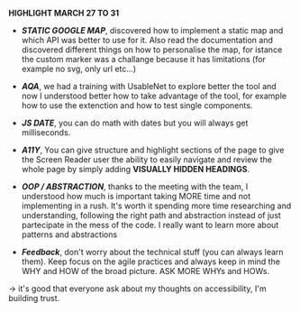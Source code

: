 **HIGHLIGHT MARCH 27 TO 31**

- ***STATIC GOOGLE MAP***, discovered how to implement a static map and which API was better to use for it. Also read the documentation and discovered different things on how to personalise the map, for istance the custom marker was a challange because it has limitations (for example no svg, only url etc...)
- ***AQA***, we had a training with UsableNet to explore better the tool and now I understood better how to take advantage of the tool, for example how to use the extenction and how to test single components.
- ***JS DATE***, you can do math with dates but you will always get milliseconds.
- ***A11Y***, You can give structure and highlight sections of the page to give the Screen Reader user the ability to easily navigate and review the whole page by simply adding **VISUALLY HIDDEN HEADINGS**. 
- ***OOP / ABSTRACTION***, thanks to the meeting with the team, I understood how much is important taking MORE time and not implementing in a rush. It's worth it spending more time researching and understanding, following the right path and abstraction instead of just partecipate in the mess of the code. I really want to learn more about patterns and abstractions

- ***Feedback***, don't worry about the technical stuff (you can always learn them). Keep focus on the agile practices and always keep in mind the WHY and HOW of the broad picture. ASK MORE WHYs and HOWs. 

 -> it's good that everyone ask about my thoughts on accessibility, I'm building trust.


